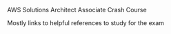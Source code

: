 AWS Solutions Architect Associate Crash Course

Mostly links to helpful references to study for the exam

